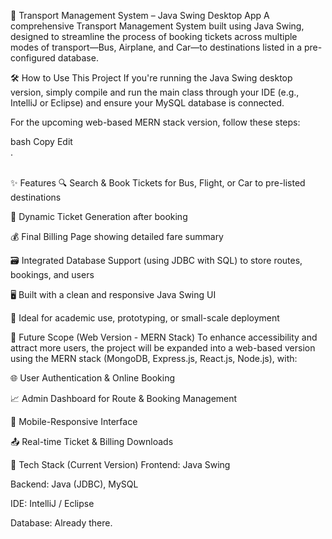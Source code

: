 🚦 Transport Management System – Java Swing Desktop App
A comprehensive Transport Management System built using Java Swing, designed to streamline the process of booking tickets across multiple modes of transport—Bus, Airplane, and Car—to destinations listed in a pre-configured database.

🛠️ How to Use This Project
If you're running the Java Swing desktop version, simply compile and run the main class through your IDE (e.g., IntelliJ or Eclipse) and ensure your MySQL database is connected.

For the upcoming web-based MERN stack version, follow these steps:

bash
Copy
Edit
<br>
.


<br>
✨ Features
🔍 Search & Book Tickets for Bus, Flight, or Car to pre-listed destinations

🧾 Dynamic Ticket Generation after booking

💰 Final Billing Page showing detailed fare summary

🗃️ Integrated Database Support (using JDBC with SQL) to store routes, bookings, and users

🖥️ Built with a clean and responsive Java Swing UI

🎯 Ideal for academic use, prototyping, or small-scale deployment

🧱 Future Scope (Web Version - MERN Stack)
To enhance accessibility and attract more users, the project will be expanded into a web-based version using the MERN stack (MongoDB, Express.js, React.js, Node.js), with:

🌐 User Authentication & Online Booking

📈 Admin Dashboard for Route & Booking Management

📲 Mobile-Responsive Interface

📤 Real-time Ticket & Billing Downloads

📁 Tech Stack (Current Version)
Frontend: Java Swing

Backend: Java (JDBC), MySQL

IDE: IntelliJ / Eclipse

Database: Already there.
